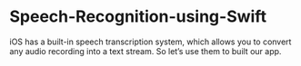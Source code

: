 # Speech-Recognition-using-Swift
iOS has a built-in speech transcription system, which allows you to convert any audio recording into a text stream. So let’s use them to built our app.
